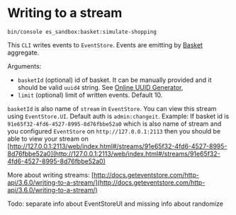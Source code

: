 # Writing to a stream

```
bin/console es_sandbox:basket:simulate-shopping
```

This `CLI` writes events to `EventStore`. Events are emitting by [Basket](doc/domain-model.md#Aggregate) aggregate. 

Arguments:
- `basketId` (optional) id of basket. It can be manually provided and it should be valid `uuid4` string. See [Online UUID Generator](https://www.uuidgenerator.net/),
- `limit` (optional) limit of written events. Default 10.

`basketId` is also name of `stream` in `EventStore`. 
You can view this stream using `EventStore.UI`. Default auth is `admin:changeit`.
Example: 
If basket id is `91e65f32-4fd6-4527-8995-8d76fbbe52a0` which is also name of stream and you configured `EventStore` on `http://127.0.0.1:2113` 
then you should be able to view your stream on [http://127.0.0.1:2113/web/index.html#/streams/91e65f32-4fd6-4527-8995-8d76fbbe52a0](http://127.0.0.1:2113/web/index.html#/streams/91e65f32-4fd6-4527-8995-8d76fbbe52a0)

More about writing streams: [http://docs.geteventstore.com/http-api/3.6.0/writing-to-a-stream/](http://docs.geteventstore.com/http-api/3.6.0/writing-to-a-stream/)

Todo: separate info about EventStoreUI and missing info about randomize